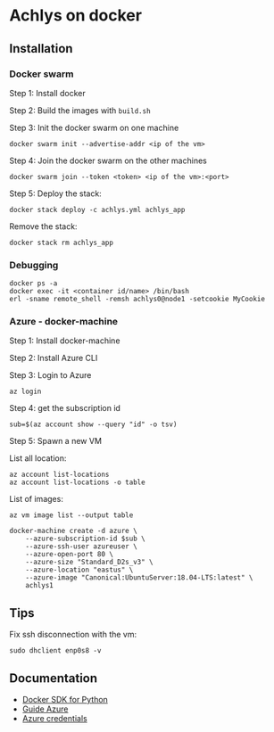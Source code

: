 # Achlys on docker

## Installation

### Docker swarm

Step 1: Install docker

Step 2: Build the images with `build.sh` 

Step 3: Init the docker swarm on one machine

```
docker swarm init --advertise-addr <ip of the vm>
```

Step 4: Join the docker swarm on the other machines

```
docker swarm join --token <token> <ip of the vm>:<port>
```

Step 5: Deploy the stack:

```
docker stack deploy -c achlys.yml achlys_app
```

Remove the stack:

```
docker stack rm achlys_app
```

### Debugging

```
docker ps -a
docker exec -it <container id/name> /bin/bash
erl -sname remote_shell -remsh achlys0@node1 -setcookie MyCookie
```

### Azure - docker-machine

Step 1: Install docker-machine

Step 2: Install Azure CLI

Step 3: Login to Azure

```
az login
```

Step 4: get the subscription id

```
sub=$(az account show --query "id" -o tsv)
```

Step 5: Spawn a new VM

List all location:

```
az account list-locations
az account list-locations -o table
```

List of images:

```
az vm image list --output table
```

```
docker-machine create -d azure \
    --azure-subscription-id $sub \
    --azure-ssh-user azureuser \
    --azure-open-port 80 \
    --azure-size "Standard_D2s_v3" \
    --azure-location "eastus" \
    --azure-image "Canonical:UbuntuServer:18.04-LTS:latest" \
    achlys1
```

## Tips

Fix ssh disconnection with the vm:

```
sudo dhclient enp0s8 -v
```

## Documentation

- [Docker SDK for Python](https://docker-py.readthedocs.io/en/stable/#)
- [Guide Azure](https://docs.ansible.com/ansible/latest/scenario_guides/guide_azure.html)
- [Azure credentials](https://docs.microsoft.com/en-us/azure/active-directory/develop/howto-create-service-principal-portal)